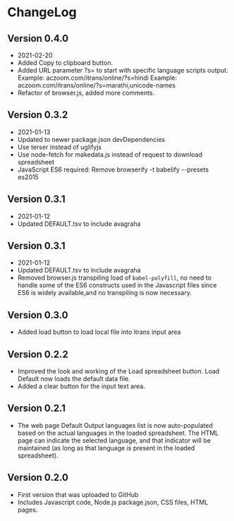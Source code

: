 # ChangeLog

## Version 0.4.0
  * 2021-02-20
  * Added Copy to clipboard button.
  * Added URL parameter ?s= to start with specific language scripts output.
    Example: aczoom.com/itrans/online/?s=hindi
    Example: aczoom.com/itrans/online/?s=marathi,unicode-names
  * Refactor of browser.js, added more comments.

## Version 0.3.2
  * 2021-01-13
  * Updated to newer package.json devDependencies
  * Use terser instead of uglifyjs
  * Use node-fetch for makedata.js instead of request to download spreadsheet
  * JavaScript ES6 required: Remove browserify -t babelify --presets es2015

## Version 0.3.1
  * 2021-01-12
  * Updated DEFAULT.tsv to include avagraha

## Version 0.3.1
  * 2021-01-12
  * Updated DEFAULT.tsv to include avagraha
  * Removed browser.js transpiling load of `babel-polyfill`, no need to
    handle some of the ES6 constructs used in the Javascript files since ES6
    is widely available,and no transpiling is now necessary.

## Version 0.3.0
  * Added load button to load local file into itrans input area

## Version 0.2.2
  * Improved the look and working of the Load spreadsheet button.
    Load Default now loads the default data file.
  * Added a clear button for the input text area.

## Version 0.2.1
  * The web page Default Output languages list is now auto-populated based on
    the actual languages in the loaded spreadsheet. The HTML page can indicate
    the selected language, and that indicator will be maintained (as long as
    that language is present in the loaded spreadsheet).

## Version 0.2.0
  * First version that was uploaded to GitHub
  * Includes Javascript code, Node.js package.json, CSS files, HTML pages.
